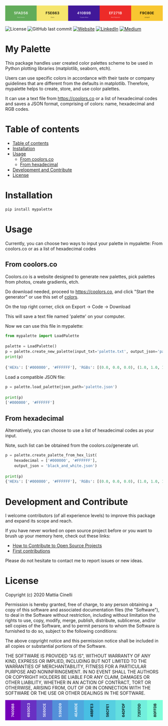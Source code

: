 ![Banner](https://github.com/MattiaCinelli/mycolorpalette/blob/master/commons/banner.png?raw=true)

![License](https://img.shields.io/github/license/mattiacinelli/mycolorpalette)
![GitHub last commit](https://img.shields.io/github/last-commit/mattiacinelli/mycolorpalette)
[![Website](https://img.shields.io/badge/Website-MattiaCinelli-blue?style=flat-square)](https://mattiacinelli.com)
[![LinkedIn](https://img.shields.io/badge/LinkedIn-MattiaCinelli-blue?style=flat-square&logo=linkedin)](https://www.linkedin.com/in/mattia-cinelli-b8a06879/)
[![Medium](https://img.shields.io/badge/Medium-MattiaCinelli-green?style=flat-square&logo=medium)](https://medium.com/@mattia.cinelli)

# My Palette
This package handles user created color palettes scheme to be used in Python plotting libraries (matplotlib, seaborn, etch).

Users can use specific colors in accordance with their taste or company guidelines that are different from the defaults in matplotlib. Therefore, mypalette helps to create, store, and use color palettes.

It can use a text file from https://coolors.co or a list of hexadecimal codes and saves a JSON format, comprising of colors: name, hexadecimal and RGB codes.

# Table of contents
- [Table of contents](#table-of-contents)
- [Installation](#installation)
- [Usage](#usage)
    - [From coolors.co](#from-coolors.co)
    - [From hexadecimal](#from-hexadecimal)
- [Development and Contribute](#development-and-contribute)
- [License](#license)

# Installation
```bash
pip install mypalette
```

# Usage
Currently, you can choose two ways to input your palette in mypalette: 
From coolors.co or as a list of hexadecimal codes

## From coolors.co
Coolors.co is a website designed to generate new palettes, pick palettes from photos, create gradients, etch. 

Do download needed, proceed to https://coolors.co, and click "Start the generator" or use this set of [colors](https://coolors.co/5fad56-f5e663-410b9b-ef271b-f9c80e). 

On the top right corner, click on Export -> Code -> Download

This will save a text file named 'palette' on your computer. 

Now we can use this file in mypalette:

```python
from mypalette import LoadPalette

palette = LoadPalette()
p = palette.create_new_palette(input_txt='palette.txt', output_json='palette.json')
print(p)

{'HEXs': ['#000000', '#FFFFFF'], 'RGBs': [(0.0, 0.0, 0.0), (1.0, 1.0, 1.0)], 'Names': ['black', 'white']}
```

Load a compatible JSON file:
```python
p = palette.load_palette(json_path='palette.json')

print(p)
['#000000', '#FFFFFF']
```

## From hexadecimal
Alternatively, you can choose to use a list of hexadecimal codes as your input. 

Note, such list can be obtained from the coolors.co/generate url.

```python
p = palette.create_palette_from_hex_list(
    hexadecimal = ['#000000', '#FFFFFF'],
    output_json = 'black_and_white.json')

print(p)
{'HEXs': ['#000000', '#FFFFFF'], 'RGBs': [(0.0, 0.0, 0.0), (1.0, 1.0, 1.0)], 'Names': ['black', 'white']}
```

# Development and Contribute
I welcome contributors (of all experience levels) to improve this package and expand its scope and reach.

If you have never worked on open source project before or you want to brush up your memory here, check out these links:
- [How to Contribute to Open Source Projects](https://github.com/firstcontributions/first-contributions)
- [First contributions](https://github.com/firstcontributions/first-contributions)

Please do not hesitate to contact me to report issues or new ideas.

# License
Copyright (c) 2020 Mattia Cinelli

Permission is hereby granted, free of charge, to any person obtaining a copy
of this software and associated documentation files (the "Software"), to deal
in the Software without restriction, including without limitation the rights
to use, copy, modify, merge, publish, distribute, sublicense, and/or sell
copies of the Software, and to permit persons to whom the Software is
furnished to do so, subject to the following conditions:

The above copyright notice and this permission notice shall be included in all
copies or substantial portions of the Software.

THE SOFTWARE IS PROVIDED "AS IS", WITHOUT WARRANTY OF ANY KIND, EXPRESS OR
IMPLIED, INCLUDING BUT NOT LIMITED TO THE WARRANTIES OF MERCHANTABILITY,
FITNESS FOR A PARTICULAR PURPOSE AND NONINFRINGEMENT. IN NO EVENT SHALL THE
AUTHORS OR COPYRIGHT HOLDERS BE LIABLE FOR ANY CLAIM, DAMAGES OR OTHER
LIABILITY, WHETHER IN AN ACTION OF CONTRACT, TORT OR OTHERWISE, ARISING FROM,
OUT OF OR IN CONNECTION WITH THE SOFTWARE OR THE USE OR OTHER DEALINGS IN THE
SOFTWARE.

![Footer](https://github.com/MattiaCinelli/mycolorpalette/blob/master/commons/footer.png?raw=true)